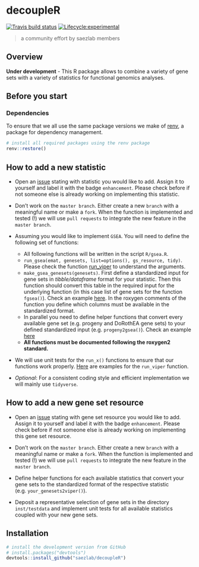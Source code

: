 
<!-- README.md is generated from README.Rmd. Please edit that file -->

# decoupleR

<!-- badges: start -->

[![Travis build
status](https://travis-ci.com/saezlab/decoupleR.svg?branch=master)](https://travis-ci.com/saezlab/decoupleR)
[![Lifecycle:experimental](https://img.shields.io/badge/lifecycle-experimental-orange.svg)](https://www.tidyverse.org/lifecycle/#experimental)
<!-- badges: end -->

> a community effort by saezlab members

## Overview

**Under development** - This R package allows to combine a variety of
gene sets with a variety of statistics for functional genomics analyses.

## Before you start

### Dependencies

To ensure that we all use the same package versions we make of
[renv](https://rstudio.github.io/renv/articles/renv.html), a package for
dependency management.

``` r
# install all required packages using the renv package
renv::restore()
```

## How to add a new statistic

  - Open an [issue](https://github.com/saezlab/decoupleR/issues) stating
    with statistic you would like to add. Assign it to yourself and
    label it with the badge `enhancement`. Please check before if not
    someone else is already working on implementing this statistic.

  - Don’t work on the `master branch`. Either create a new `branch` with
    a meaningful name or make a `fork`. When the function is implemented
    and tested (\!) we will use `pull requests` to integrate the new
    feature in the `master branch`.

  - Assuming you would like to implement `GSEA`. You will need to define
    the following set of functions:
    
      - All following functions will be written in the script
        `R/gsea.R`.
      - `run_gsea(emat, genesets, list=options(), gs_resource, tidy)`.
        Please check the function
        [run\_viper](https://github.com/saezlab/decoupleR/blob/master/R/viper.R#L30)
        to understand the arguments.
      - `make_gsea_genesets(genesets)`. First define a standardized
        input for gene sets in *tibble/dataframe* format for your
        statistic. Then this function should convert this table in the
        required input for the underlying function (in this case list of
        gene sets for the function `fgsea()`). Check an example
        [here](https://github.com/saezlab/decoupleR/blob/master/R/viper.R#L68).
        In the roxygen comments of the function you define which columns
        must be available in the standardized format.
      - In parallel you need to define helper functions that convert
        every available gene set (e.g. progeny and DoRothEA gene sets)
        to your defined standardized input (e.g. `progeny2gsea()`).
        Check an example
        [here](https://github.com/saezlab/decoupleR/blob/master/R/viper.R#L90)
      - **All functions must be documented following the roxygen2
        standard.**

  - We will use unit tests for the `run_x()` functions to ensure that
    our functions work properly.
    [Here](https://github.com/saezlab/decoupleR/blob/master/tests/testthat/test-viper.R)
    are examples for the `run_viper` function.

  - *Optional*: For a consistent coding style and efficient
    implementation we will mainly use `tidyverse`.

## How to add a new gene set resource

  - Open an [issue](https://github.com/saezlab/decoupleR/issues) stating
    with gene set resource you would like to add. Assign it to yourself
    and label it with the badge `enhancement`. Please check before if
    not someone else is already working on implementing this gene set
    resource.

  - Don’t work on the `master branch`. Either create a new `branch` with
    a meaningful name or make a `fork`. When the function is implemented
    and tested (\!) we will use `pull requests` to integrate the new
    feature in the `master branch`.

  - Define helper functions for each available statistics that convert
    your gene sets to the standardized format of the respective
    statistic (e.g. `your_genesets2viper()`).

  - Deposit a representative selection of gene sets in the directory
    `inst/testdata` and implement unit tests for all available
    statistics coupled with your new gene sets.

## Installation

``` r
# install the development version from GitHub
# install.packages("devtools")
devtools::install_github("saezlab/decoupleR")
```
